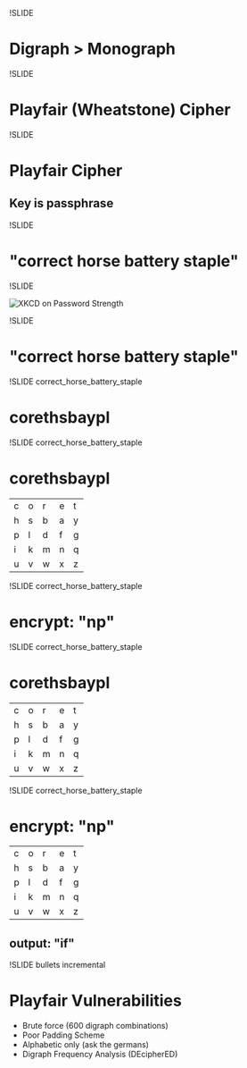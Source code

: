 !SLIDE

# Digraph > Monograph #

!SLIDE

# Playfair (Wheatstone) Cipher #

!SLIDE

# Playfair Cipher #

## Key is passphrase ##

!SLIDE

# "correct horse battery staple" #

!SLIDE

![XKCD on Password Strength](correct_horse_battery_staple.png)

!SLIDE

# "correct horse battery staple" #

!SLIDE correct_horse_battery_staple

# corethsbaypl #

!SLIDE correct_horse_battery_staple

# corethsbaypl #

<table>
  <tr>
    <td>c</td>
    <td>o</td>
    <td>r</td>
    <td>e</td>
    <td>t</td>
  </tr><tr>
    <td>h</td>
    <td>s</td>
    <td>b</td>
    <td>a</td>
    <td>y</td>
  </tr><tr>
    <td>p</td>
    <td>l</td>
    <td>d</td>
    <td>f</td>
    <td>g</td>
  </tr><tr>
    <td>i</td>
    <td>k</td>
    <td>m</td>
    <td>n</td>
    <td>q</td>
  </tr><tr>
    <td>u</td>
    <td>v</td>
    <td>w</td>
    <td>x</td>
    <td>z</td>
  </tr>
</table>

!SLIDE correct_horse_battery_staple

# encrypt: "np" #

!SLIDE correct_horse_battery_staple

# corethsbaypl #

<table>
  <tr>
    <td>c</td>
    <td>o</td>
    <td>r</td>
    <td>e</td>
    <td>t</td>
  </tr><tr>
    <td>h</td>
    <td>s</td>
    <td>b</td>
    <td>a</td>
    <td>y</td>
  </tr><tr>
    <td>p</td>
    <td>l</td>
    <td>d</td>
    <td>f</td>
    <td>g</td>
  </tr><tr>
    <td>i</td>
    <td>k</td>
    <td>m</td>
    <td>n</td>
    <td>q</td>
  </tr><tr>
    <td>u</td>
    <td>v</td>
    <td>w</td>
    <td>x</td>
    <td>z</td>
  </tr>
</table>

!SLIDE correct_horse_battery_staple

# encrypt: "np" #

<table>
  <tr>
    <td>c</td>
    <td>o</td>
    <td>r</td>
    <td>e</td>
    <td>t</td>
  </tr><tr>
    <td>h</td>
    <td>s</td>
    <td>b</td>
    <td>a</td>
    <td>y</td>
  </tr><tr>
    <td class="greenbg">p</td>
    <td>l</td>
    <td>d</td>
    <td class="bluebg">f</td>
    <td>g</td>
  </tr><tr>
    <td class="bluebg">i</td>
    <td>k</td>
    <td>m</td>
    <td class="greenbg">n</td>
    <td>q</td>
  </tr><tr>
    <td>u</td>
    <td>v</td>
    <td>w</td>
    <td>x</td>
    <td>z</td>
  </tr>
</table>

## output: "if" ##

!SLIDE bullets incremental

# Playfair Vulnerabilities #

* Brute force (600 digraph combinations)
* Poor Padding Scheme
* Alphabetic only (ask the germans)
* Digraph Frequency Analysis (DEcipherED)
